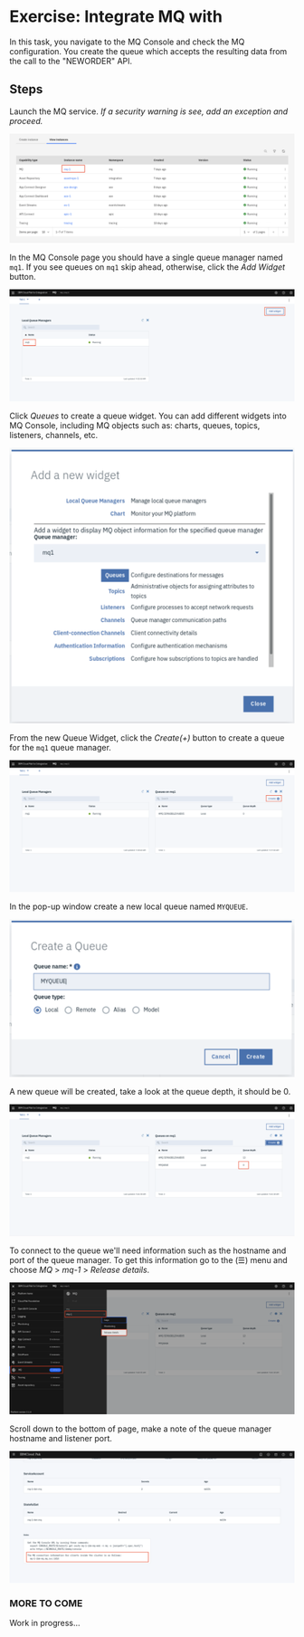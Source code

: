 # Exercise: Integrate MQ with

In this task, you navigate to the MQ Console and check the MQ configuration. You create the queue which accepts the resulting data from the call to the "NEWORDER" API.

## Steps

Launch the MQ service. *If a security warning is see, add an exception and proceed.*

![Launch MQ](images/cp4i-dashboard-mq.png)

In the MQ Console page you should have a single queue manager named `mq1`. If you see queues on `mq1` skip ahead, otherwise, click the *Add Widget* button.

![Add a Widget](images/mq-console-add-widget.png)

Click *Queues* to create a queue widget. You can add different widgets into MQ Console, including MQ objects such as: charts, queues, topics, listeners, channels, etc.

![Add a Queue Widget](images/add-queue-widget.png)

From the new Queue Widget, click the *Create(+)* button to create a queue for the `mq1` queue manager.

![Start creating a new queue](images/create-queue-button.png)

In the pop-up window create a new local queue named `MYQUEUE`.

![Create a new queue](images/create-queue.png)

A new queue will be created, take a look at the queue depth, it should be 0.

![Queue depth should be 0](images/queue-depth.png)

To connect to the queue we'll need information such as the hostname and port of the queue manager. To get this information go to the (☰) menu and choose *MQ* > *mq-1* > *Release details*.

![MQ release details](images/mq-release-details.png)

Scroll down to the bottom of page, make a note of the queue manager hostname and listener port.

![MQ connection info](images/mq-connection-info.png)

### MORE TO COME

Work in progress...
